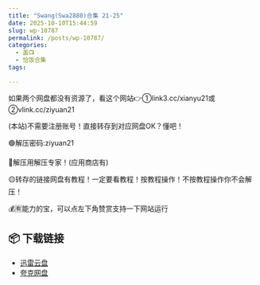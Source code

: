```yaml
---
title: "Swang(Swa2880)合集 21-25"
date: 2025-10-10T15:44:59
slug: wp-10787
permalink: /posts/wp-10787/
categories:
  - 盖📺
  - 恰饭合集
tags:

---
```


如果两个网盘都没有资源了，看这个网站👉①link3.cc/xianyu21或②vlink.cc/ziyuan21

(本站)不需要注册账号！直接转存到对应网盘OK？懂吧！

🟢解压密码:ziyuan21

🔵解压用解压专家！(应用商店有)

🟡转存的链接网盘有教程！一定要看教程！按教程操作！不按教程操作你不会解压！

💰🈶能力的宝，可以点左下角赞赏支持一下网站运行

## 📦 下载链接
- [迅雷云盘](https://blziyuan21.com/pay-download/10787?key=1790a1b0ca&down_id=0)
- [夸克网盘](https://blziyuan21.com/pay-download/10787?key=1790a1b0ca&down_id=1)

